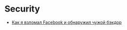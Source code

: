 # Security
 - [Как я взломал Facebook и обнаружил чужой бэкдор](https://habrahabr.ru/company/defconru/blog/282179/)
